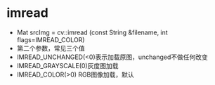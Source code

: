 # imread
*	Mat srcImg = cv::imread (const String &filename, int flags=IMREAD_COLOR)
* 第二个参数，常见三个值
* IMREAD_UNCHANGED(<0)表示加载原图，unchanged不做任何改变
* IMREAD_GRAYSCALE(0)灰度图加载
* IMREAD_COLOR(>0) RGB图像加载，默认
